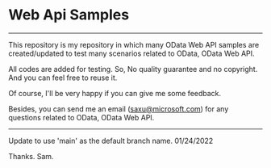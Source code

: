 
# Web Api Samples        

---
This repository is my repository in which many OData Web API samples are created/updated to test many scenarios related to OData, OData Web API. 

All codes are added for testing. So, No quality guarantee and no copyright. And you can feel free to reuse it. 

Of course, I'll be very happy if you can give me some feedback. 

Besides, you can send me an email (saxu@microsoft.com) for any questions related to OData, OData Web API. 

----
Update to use 'main' as the default branch name. 01/24/2022

Thanks.
Sam. 


